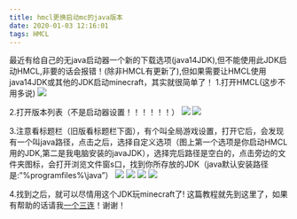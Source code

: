 ```yaml
---
title: hmcl更换启动mc的java版本
date: 2020-01-03 12:16:01
tags: HMCL
---
```


最近有给自己的无java启动器一个新的下载选项(java14JDK),但不能使用此JDK启动HMCL,非要的话会报错！(除非HMCL有更新了),但如果需要让HMCL使用java14JDK或其他的JDK启动minecraft，其实就很简单了！
1.打开HMCL(这步不用多说)
![](https://img-blog.csdnimg.cn/20200805144858394.png?x-oss-process=image/watermark,type_ZmFuZ3poZW5naGVpdGk,shadow_10,text_aHR0cHM6Ly9ibG9nLmNzZG4ubmV0L2x1eWFuYWk=,size_16,color_FFFFFF,t_70)

2.打开版本列表（不是启动器设置！！！！！！）
![](https://img-blog.csdnimg.cn/2020080514500063.png?x-oss-process=image/watermark,type_ZmFuZ3poZW5naGVpdGk,shadow_10,text_aHR0cHM6Ly9ibG9nLmNzZG4ubmV0L2x1eWFuYWk=,size_16,color_FFFFFF,t_70)
![](https://img-blog.csdnimg.cn/2020080514500089.png?x-oss-process=image/watermark,type_ZmFuZ3poZW5naGVpdGk,shadow_10,text_aHR0cHM6Ly9ibG9nLmNzZG4ubmV0L2x1eWFuYWk=,size_16,color_FFFFFF,t_70)

3.注意看标题栏（旧版看标题栏下面），有个叫全局游戏设置，打开它后，会发现有一个叫java路径，点击之后，选择自定义选项（图上第一个选项是你启动HMCL用的JDK,第二是我电脑安装的javaJDK），选择完后路径是空白的，点击旁边的文件夹图标，会打开浏览文件窗s口，找到你所存放的JDK（java默认安装路径是:”%programfiles%\java”）
![](https://img-blog.csdnimg.cn/20200805145454191.png?x-oss-process=image/watermark,type_ZmFuZ3poZW5naGVpdGk,shadow_10,text_aHR0cHM6Ly9ibG9nLmNzZG4ubmV0L2x1eWFuYWk=,size_16,color_FFFFFF,t_70)
![](https://img-blog.csdnimg.cn/20200805145440935.png?x-oss-process=image/watermark,type_ZmFuZ3poZW5naGVpdGk,shadow_10,text_aHR0cHM6Ly9ibG9nLmNzZG4ubmV0L2x1eWFuYWk=,size_16,color_FFFFFF,t_70)
![](https://img-blog.csdnimg.cn/20200805145440985.png?x-oss-process=image/watermark,type_ZmFuZ3poZW5naGVpdGk,shadow_10,text_aHR0cHM6Ly9ibG9nLmNzZG4ubmV0L2x1eWFuYWk=,size_16,color_FFFFFF,t_70)
![](https://img-blog.csdnimg.cn/20200805145647105.png?x-oss-process=image/watermark,type_ZmFuZ3poZW5naGVpdGk,shadow_10,text_aHR0cHM6Ly9ibG9nLmNzZG4ubmV0L2x1eWFuYWk=,size_16,color_FFFFFF,t_70)

4.找到之后，就可以尽情用这个JDK玩minecraft了!
这篇教程就先到这里了，如果有帮助的话请我[一个三连](https://space.bilibili.com/282873551)！谢谢！
